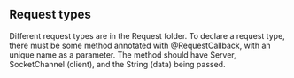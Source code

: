 ## Request types
Different request types are in the Request folder. To declare a request type, there must be some method annotated with @RequestCallback, with an unique name as a parameter. The method should have Server, SocketChannel (client), and the String (data) being passed.

